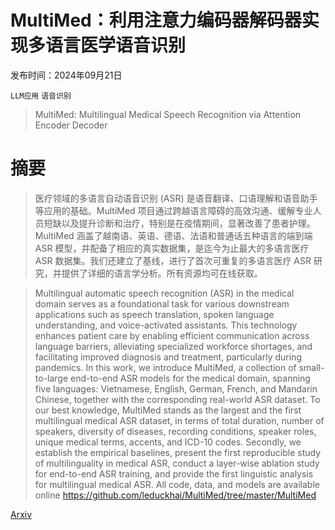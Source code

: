 # MultiMed：利用注意力编码器解码器实现多语言医学语音识别

发布时间：2024年09月21日

`LLM应用` `语音识别`

> MultiMed: Multilingual Medical Speech Recognition via Attention Encoder Decoder

# 摘要

> 医疗领域的多语言自动语音识别 (ASR) 是语音翻译、口语理解和语音助手等应用的基础。MultiMed 项目通过跨越语言障碍的高效沟通、缓解专业人员短缺以及提升诊断和治疗，特别是在疫情期间，显著改善了患者护理。MultiMed 涵盖了越南语、英语、德语、法语和普通话五种语言的端到端 ASR 模型，并配备了相应的真实数据集，是迄今为止最大的多语言医疗 ASR 数据集。我们还建立了基线，进行了首次可重复的多语言医疗 ASR 研究，并提供了详细的语言学分析。所有资源均可在线获取。

> Multilingual automatic speech recognition (ASR) in the medical domain serves as a foundational task for various downstream applications such as speech translation, spoken language understanding, and voice-activated assistants. This technology enhances patient care by enabling efficient communication across language barriers, alleviating specialized workforce shortages, and facilitating improved diagnosis and treatment, particularly during pandemics. In this work, we introduce MultiMed, a collection of small-to-large end-to-end ASR models for the medical domain, spanning five languages: Vietnamese, English, German, French, and Mandarin Chinese, together with the corresponding real-world ASR dataset. To our best knowledge, MultiMed stands as the largest and the first multilingual medical ASR dataset, in terms of total duration, number of speakers, diversity of diseases, recording conditions, speaker roles, unique medical terms, accents, and ICD-10 codes. Secondly, we establish the empirical baselines, present the first reproducible study of multilinguality in medical ASR, conduct a layer-wise ablation study for end-to-end ASR training, and provide the first linguistic analysis for multilingual medical ASR. All code, data, and models are available online https://github.com/leduckhai/MultiMed/tree/master/MultiMed

[Arxiv](https://arxiv.org/abs/2409.14074)